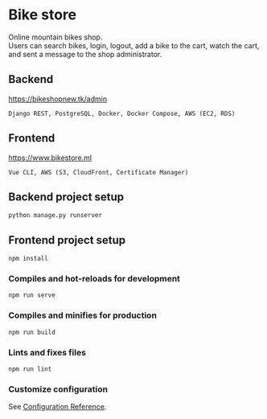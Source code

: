 # Bike store 
Online mountain bikes shop.<br/>
Users can search bikes, login, logout, add a bike to the cart, watch the cart, and sent a message to the shop administrator.
## Backend
https://bikeshopnew.tk/admin <br/>
```
Django REST, PostgreSQL, Docker, Docker Compose, AWS (EC2, RDS)
```
## Frontend
https://www.bikestore.ml <br/>
```
Vue CLI, AWS (S3, CloudFront, Certificate Manager)
```
## Backend project setup 
```
python manage.py runserver
```

## Frontend project setup 
```
npm install
```

### Compiles and hot-reloads for development
```
npm run serve
```

### Compiles and minifies for production
```
npm run build
```

### Lints and fixes files
```
npm run lint
```

### Customize configuration
See [Configuration Reference](https://cli.vuejs.org/config/).
